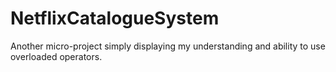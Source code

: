 # NetflixCatalogueSystem

Another micro-project simply displaying my understanding and ability to use overloaded operators.